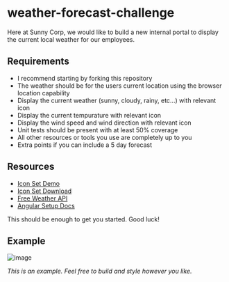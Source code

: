 # weather-forecast-challenge

Here at Sunny Corp, we would like to build a new internal portal to display the current local weather for our employees.

## Requirements

- I recommend starting by forking this repository
- The weather should be for the users current location using the browser location capability
- Display the current weather (sunny, cloudy, rainy, etc...) with relevant icon
- Display the current tempurature with relevant icon
- Display the wind speed and wind direction with relevant icon
- Unit tests should be present with at least 50% coverage
- All other resources or tools you use are completely up to you
- Extra points if you can include a 5 day forecast

## Resources

- [Icon Set Demo](http://demo.amitjakhu.com/dripicons-weather/)
- [Icon Set Download](https://github.com/amitjakhu/dripicons-weather)
- [Free Weather API](https://open-meteo.com/en/docs)
- [Angular Setup Docs](https://angular.io/guide/setup-local)

This should be enough to get you started. Good luck!

## Example

![image](https://user-images.githubusercontent.com/3659859/155417673-9ca54259-3494-446f-adc0-f7de3fe99af7.png)

*This is an example. Feel free to build and style however you like.*
